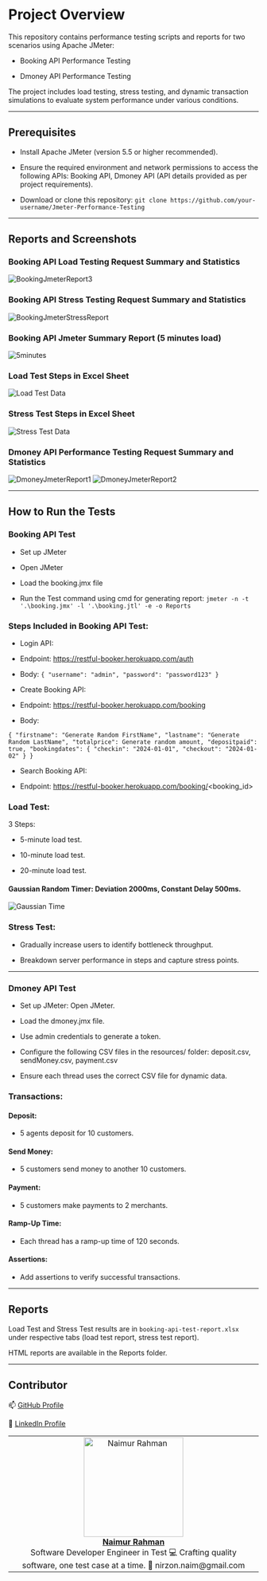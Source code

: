 # **Project Overview**

This repository contains performance testing scripts and reports for two scenarios using Apache JMeter:

- Booking API Performance Testing

- Dmoney API Performance Testing

The project includes load testing, stress testing, and dynamic transaction simulations to evaluate system performance under various conditions.

---

## **Prerequisites**

- Install Apache JMeter (version 5.5 or higher recommended).

- Ensure the required environment and network permissions to access the following APIs: Booking API, Dmoney API (API details provided as per project requirements).

- Download or clone this repository: `git clone https://github.com/your-username/Jmeter-Performance-Testing`

---

## **Reports and Screenshots**
### Booking API Load Testing Request Summary and Statistics
![BookingJmeterReport3](https://github.com/user-attachments/assets/f1fd0e4b-f274-4942-ba3a-d2fdf9119fed)

### Booking API Stress Testing Request Summary and Statistics
![BookingJmeterStressReport](https://github.com/user-attachments/assets/118358f0-0be3-41d4-8c76-0e00e8188cad)

### Booking API Jmeter Summary Report (5 minutes load)
![5minutes](https://github.com/user-attachments/assets/79e8a802-cea0-45d9-8c6d-156877facf0d)

### Load Test Steps in Excel Sheet
![Load Test Data](https://github.com/user-attachments/assets/d90fd92a-aef0-4163-a109-cced4b0b2884)

### Stress Test Steps in Excel Sheet
![Stress Test Data](https://github.com/user-attachments/assets/1e264cc2-cd42-4b3f-98e7-2247e6ddfa9d)

### Dmoney API Performance Testing Request Summary and Statistics
![DmoneyJmeterReport1](https://github.com/user-attachments/assets/c525762c-d19f-4d61-88aa-fec721838c17)
![DmoneyJmeterReport2](https://github.com/user-attachments/assets/2371881d-4910-434a-8edf-679db16ea5d9)

---

## How to Run the Tests
### Booking API Test

- Set up JMeter

- Open JMeter

- Load the booking.jmx file

- Run the Test command using cmd for generating report: `jmeter -n -t '.\booking.jmx' -l '.\booking.jtl' -e -o Reports`


### Steps Included in Booking API Test:

- Login API:

- Endpoint: https://restful-booker.herokuapp.com/auth

- Body:
`{
  "username": "admin",
  "password": "password123"
}`

- Create Booking API:

- Endpoint: https://restful-booker.herokuapp.com/booking

- Body:

`{
  "firstname": "Generate Random FirstName",
  "lastname": "Generate Random LastName",
  "totalprice": Generate random amount,
  "depositpaid": true,
  "bookingdates": {
    "checkin": "2024-01-01",
    "checkout": "2024-01-02"
  }
}`

- Search Booking API:

- Endpoint: https://restful-booker.herokuapp.com/booking/<booking_id>

### Load Test:

3 Steps:

- 5-minute load test.

- 10-minute load test.

- 20-minute load test.

#### Gaussian Random Timer: Deviation 2000ms, Constant Delay 500ms.
![Gaussian Time](https://github.com/user-attachments/assets/a3537c8a-a345-4fbe-864e-e55583ca299e)


### Stress Test:

- Gradually increase users to identify bottleneck throughput.

- Breakdown server performance in steps and capture stress points.

---
### Dmoney API Test

- Set up JMeter: Open JMeter.

- Load the dmoney.jmx file.

- Use admin credentials to generate a token.

- Configure the following CSV files in the resources/ folder: deposit.csv, sendMoney.csv, payment.csv

- Ensure each thread uses the correct CSV file for dynamic data.

### Transactions:

#### Deposit:

- 5 agents deposit for 10 customers.

#### Send Money:

- 5 customers send money to another 10 customers.

#### Payment:

- 5 customers make payments to 2 merchants.

#### Ramp-Up Time:

- Each thread has a ramp-up time of 120 seconds.

#### Assertions:

- Add assertions to verify successful transactions.
---

## Reports

Load Test and Stress Test results are in `booking-api-test-report.xlsx` under respective tabs (load test report, stress test report).

HTML reports are available in the Reports folder.

---
## Contributor

<table>
  <tr>
    <td align="center">
      <a href="https://github.com/NaimurRahman-11">
        <img src="https://github.com/user-attachments/assets/0388c8e4-b23d-4889-9091-f0299a8823f3" width="200" height="200" alt="Naimur Rahman"/>
        <br />
        <b>Naimur Rahman</b>
      </a>
      <br />
      Software Developer Engineer in Test
      💻 Crafting quality software, one test case at a time.
      📧 nirzon.naim@gmail.com 
    </td>
  </tr>
  <tr>
    <p>📫 <a href="https://github.com/NaimurRahman-11">GitHub Profile</a></p>
      <p>💼 <a href="https://linkedin.com/in/naimurrahman11">LinkedIn Profile</a></p>
  </tr>
</table>

